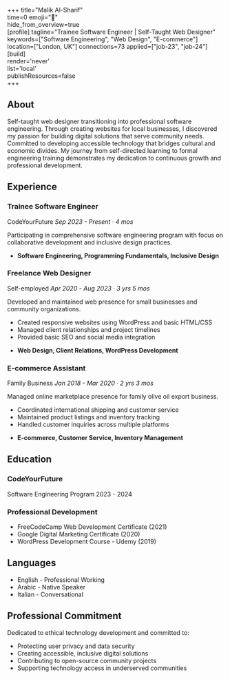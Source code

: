 +++ 
title="Malik Al-Sharif"  
time=0 
emoji="👤"  
hide_from_overview=true  
[profile] 
tagline="Trainee Software Engineer | Self-Taught Web Designer" 
keywords=["Software Engineering", "Web Design", "E-commerce"] 
location=["London, UK"] 
connections=73 
applied=["job-23", "job-24"] 
[build]    
render='never'   
list='local'    
publishResources=false  
+++

## About

Self-taught web designer transitioning into professional software engineering. Through creating websites for local businesses, I discovered my passion for building digital solutions that serve community needs. Committed to developing accessible technology that bridges cultural and economic divides. My journey from self-directed learning to formal engineering training demonstrates my dedication to continuous growth and professional development.

## Experience

### Trainee Software Engineer

CodeYourFuture
_Sep 2023 - Present · 4 mos_

Participating in comprehensive software engineering program with focus on collaborative development and inclusive design practices.

- **Software Engineering, Programming Fundamentals, Inclusive Design**

### Freelance Web Designer

Self-employed
_Apr 2020 - Aug 2023 · 3 yrs 5 mos_

Developed and maintained web presence for small businesses and community organizations.

- Created responsive websites using WordPress and basic HTML/CSS
- Managed client relationships and project timelines
- Provided basic SEO and social media integration

* **Web Design, Client Relations, WordPress Development**

### E-commerce Assistant

Family Business
_Jan 2018 - Mar 2020 · 2 yrs 3 mos_

Managed online marketplace presence for family olive oil export business.

- Coordinated international shipping and customer service
- Maintained product listings and inventory tracking
- Handled customer inquiries across multiple platforms

* **E-commerce, Customer Service, Inventory Management**

## Education

### CodeYourFuture

Software Engineering Program
2023 - 2024

### Professional Development

- FreeCodeCamp Web Development Certificate (2021)
- Google Digital Marketing Certificate (2020)
- WordPress Development Course - Udemy (2019)

## Languages

- English - Professional Working
- Arabic - Native Speaker
- Italian - Conversational

## Professional Commitment

Dedicated to ethical technology development and committed to:

- Protecting user privacy and data security
- Creating accessible, inclusive digital solutions
- Contributing to open-source community projects
- Supporting technology access in underserved communities
